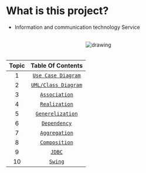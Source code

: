 <div align="center">

<img src=""/>

</div>
      
# What is this project?

- Information and communication technology Service

<br/>

<div align="center">

<img src="" alt="drawing"/>

</div>

<br/>
    
<div align="center">
      
| Topic | Table Of Contents |
|:-----:| :-----: |
| 1 | [`Use Case Diagram`](#) |
| 2 | [`UML/Class Diagram`](#) |
| 3 | [`Association`](#) |
| 4 | [`Realization`](#) |
| 5 | [`Generelization`](#) |
| 6 | [`Dependency`](#) |
| 7 | [`Aggregation`](#) |
| 8 | [`Composition`](#) |
| 9 | [`JDBC`](#) |
| 10 | [`Swing`](#) |

</div>
      
